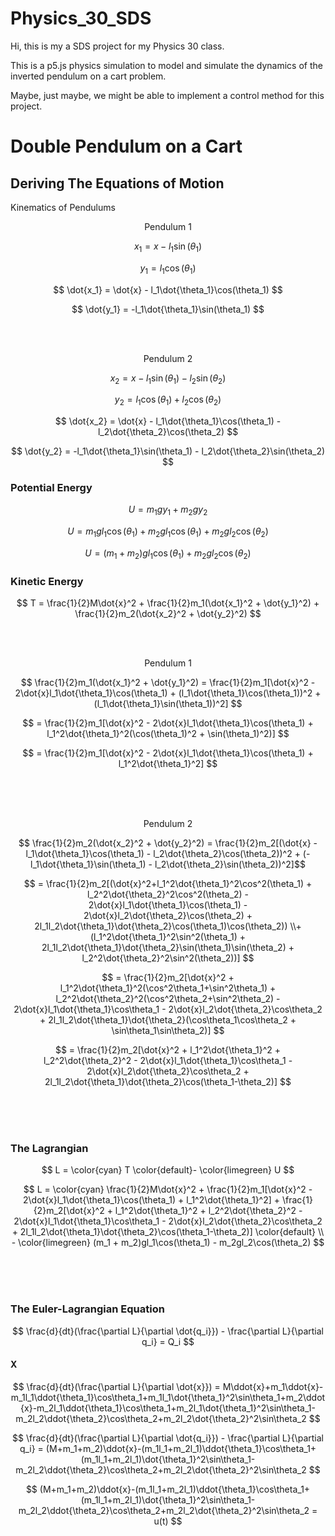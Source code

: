 # Physics_30_SDS

Hi, this is my a SDS project for my Physics 30 class.

This is a p5.js physics simulation to model and simulate the dynamics of the inverted pendulum on a cart problem.

Maybe, just maybe, we might be able to implement a control method for this project.


# Double Pendulum on a Cart

## Deriving The Equations of Motion
Kinematics of Pendulums
<div align="center">Pendulum 1</div>

$$ x_1 = x - l_1\sin(\theta_1) $$

$$ y_1 = l_1\cos(\theta_1) $$

$$ \dot{x_1} = \dot{x} - l_1\dot{\theta_1}\cos(\theta_1) $$

$$ \dot{y_1} = -l_1\dot{\theta_1}\sin(\theta_1) $$

</br></br>
<div align="center">Pendulum 2</div>

$$ x_2 = x - l_1\sin(\theta_1) - l_2\sin(\theta_2) $$

$$ y_2 = l_1\cos(\theta_1) + l_2\cos(\theta_2) $$

$$ \dot{x_2} = \dot{x} - l_1\dot{\theta_1}\cos(\theta_1) - l_2\dot{\theta_2}\cos(\theta_2) $$

$$ \dot{y_2} = -l_1\dot{\theta_1}\sin(\theta_1) - l_2\dot{\theta_2}\sin(\theta_2) $$



### Potential Energy

$$ U = m_1gy_1 + m_2gy_2 $$

$$ U = m_1gl_1\cos(\theta_1) + m_2gl_1\cos(\theta_1) + m_2gl_2\cos(\theta_2) $$

$$ U = (m_1 + m_2)gl_1\cos(\theta_1) + m_2gl_2\cos(\theta_2) $$

### Kinetic Energy

$$ T = \frac{1}{2}M\dot{x}^2 + \frac{1}{2}m_1(\dot{x_1}^2 + \dot{y_1}^2) + \frac{1}{2}m_2(\dot{x_2}^2 + \dot{y_2}^2) $$

</br></br>

<div align="center">Pendulum 1</div>

$$ \frac{1}{2}m_1(\dot{x_1}^2 + \dot{y_1}^2) = \frac{1}{2}m_1[\dot{x}^2 - 2\dot{x}l_1\dot{\theta_1}\cos(\theta_1) + (l_1\dot{\theta_1}\cos(\theta_1))^2 + (l_1\dot{\theta_1}\sin(\theta_1))^2] $$

$$ = \frac{1}{2}m_1[\dot{x}^2 - 2\dot{x}l_1\dot{\theta_1}\cos(\theta_1) + l_1^2\dot{\theta_1}^2(\cos(\theta_1)^2 + \sin(\theta_1)^2)] $$

$$ = \frac{1}{2}m_1[\dot{x}^2 - 2\dot{x}l_1\dot{\theta_1}\cos(\theta_1) + l_1^2\dot{\theta_1}^2] $$

</br></br></br>

<div align="center">Pendulum 2</div>

$$ \frac{1}{2}m_2(\dot{x_2}^2 + \dot{y_2}^2) = \frac{1}{2}m_2[(\dot{x} - l_1\dot{\theta_1}\cos(\theta_1) - l_2\dot{\theta_2}\cos(\theta_2))^2 + (-l_1\dot{\theta_1}\sin(\theta_1) - l_2\dot{\theta_2}\sin(\theta_2))^2]$$

$$ = \frac{1}{2}m_2[(\dot{x}^2+l_1^2\dot{\theta_1}^2\cos^2(\theta_1) + l_2^2\dot{\theta_2}^2\cos^2(\theta_2) - 2\dot{x}l_1\dot{\theta_1}\cos(\theta_1) - 2\dot{x}l_2\dot{\theta_2}\cos(\theta_2) + 2l_1l_2\dot{\theta_1}\dot{\theta_2}\cos(\theta_1)\cos(\theta_2)) \\+ (l_1^2\dot{\theta_1}^2\sin^2(\theta_1) + 2l_1l_2\dot{\theta_1}\dot{\theta_2}\sin(\theta_1)\sin(\theta_2) + l_2^2\dot{\theta_2}^2\sin^2(\theta_2))] $$

$$ = \frac{1}{2}m_2[\dot{x}^2 + l_1^2\dot{\theta_1}^2(\cos^2\theta_1+\sin^2\theta_1) + l_2^2\dot{\theta_2}^2(\cos^2\theta_2+\sin^2\theta_2) - 2\dot{x}l_1\dot{\theta_1}\cos\theta_1 - 2\dot{x}l_2\dot{\theta_2}\cos\theta_2 + 2l_1l_2\dot{\theta_1}\dot{\theta_2}(\cos\theta_1\cos\theta_2 + \sin\theta_1\sin\theta_2)] $$

$$ = \frac{1}{2}m_2[\dot{x}^2 + l_1^2\dot{\theta_1}^2 + l_2^2\dot{\theta_2}^2 - 2\dot{x}l_1\dot{\theta_1}\cos\theta_1 - 2\dot{x}l_2\dot{\theta_2}\cos\theta_2 + 2l_1l_2\dot{\theta_1}\dot{\theta_2}\cos(\theta_1-\theta_2)] $$

</br></br></br>

### The Lagrangian

$$ L = \color{cyan} T \color{default}- \color{limegreen} U $$


$$ L = \color{cyan} \frac{1}{2}M\dot{x}^2 + \frac{1}{2}m_1[\dot{x}^2 - 2\dot{x}l_1\dot{\theta_1}\cos(\theta_1) + l_1^2\dot{\theta_1}^2] + \frac{1}{2}m_2[\dot{x}^2 + l_1^2\dot{\theta_1}^2 + l_2^2\dot{\theta_2}^2 - 2\dot{x}l_1\dot{\theta_1}\cos\theta_1 - 2\dot{x}l_2\dot{\theta_2}\cos\theta_2 + 2l_1l_2\dot{\theta_1}\dot{\theta_2}\cos(\theta_1-\theta_2)] \color{default} \\ - \color{limegreen} (m_1 + m_2)gl_1\cos(\theta_1) - m_2gl_2\cos(\theta_2) $$


</br></br></br>

### The Euler-Lagrangian Equation

$$ \frac{d}{dt}(\frac{\partial L}{\partial \dot{q_i}}) - \frac{\partial L}{\partial q_i} = Q_i $$

#### X

$$ \frac{d}{dt}(\frac{\partial L}{\partial \dot{x}}) = M\ddot{x}+m_1\ddot{x}-m_1l_1\ddot{\theta_1}\cos\theta_1+m_1l_1\dot{\theta_1}^2\sin\theta_1+m_2\ddot{x}-m_2l_1\ddot{\theta_1}\cos\theta_1+m_2l_1\dot{\theta_1}^2\sin\theta_1-m_2l_2\ddot{\theta_2}\cos\theta_2+m_2l_2\dot{\theta_2}^2\sin\theta_2 $$

$$ \frac{d}{dt}(\frac{\partial L}{\partial \dot{q_i}}) - \frac{\partial L}{\partial q_i} = (M+m_1+m_2)\ddot{x}-(m_1l_1+m_2l_1)\ddot{\theta_1}\cos\theta_1+(m_1l_1+m_2l_1)\dot{\theta_1}^2\sin\theta_1-m_2l_2\ddot{\theta_2}\cos\theta_2+m_2l_2\dot{\theta_2}^2\sin\theta_2 $$

$$ (M+m_1+m_2)\ddot{x}-(m_1l_1+m_2l_1)\ddot{\theta_1}\cos\theta_1+(m_1l_1+m_2l_1)\dot{\theta_1}^2\sin\theta_1-m_2l_2\ddot{\theta_2}\cos\theta_2+m_2l_2\dot{\theta_2}^2\sin\theta_2 = u(t) $$